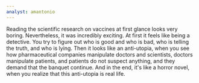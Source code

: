 ```yaml
---
analyst: amantonio
---
```


Reading the scientific research on vaccines at first glance looks very boring. Nevertheless, it was incredibly exciting. At first it feels like being a detective. You try to figure out who is good and who is bad, who is telling the truth, and who is lying. Then it looks like an anti-utopia, when you see how pharmaceutical companies manipulate doctors and scientists, doctors manipulate patients, and patients do not suspect anything, and they demand that the banquet continue. And in the end, it's like a horror novel, when you realize that this anti-utopia is real life.
